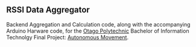 ## RSSI Data Aggregator

Backend Aggregation and Calculation code, along with the accompanying Arduino Harware code, for the [Otago Polytechnic](http://www.op.ac.nz/) Bachelor of Information Technolgy Final Project: [Autonomous Movement](http://wiki.ict.op.ac.nz/Autonomous-Movement.MainPage.ashx).